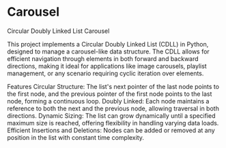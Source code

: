 # Carousel
Circular Doubly Linked List Carousel

This project implements a Circular Doubly Linked List (CDLL) in Python, designed to manage a carousel-like data structure. The CDLL allows for efficient navigation through elements in both forward and backward directions, making it ideal for applications like image carousels, playlist management, or any scenario requiring cyclic iteration over elements.

Features
Circular Structure: The list's next pointer of the last node points to the first node, and the previous pointer of the first node points to the last node, forming a continuous loop.
Doubly Linked: Each node maintains a reference to both the next and the previous node, allowing traversal in both directions.
Dynamic Sizing: The list can grow dynamically until a specified maximum size is reached, offering flexibility in handling varying data loads.
Efficient Insertions and Deletions: Nodes can be added or removed at any position in the list with constant time complexity.